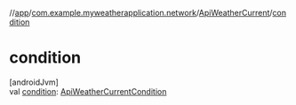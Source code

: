 //[app](../../../index.md)/[com.example.myweatherapplication.network](../index.md)/[ApiWeatherCurrent](index.md)/[condition](condition.md)

# condition

[androidJvm]\
val [condition](condition.md): [ApiWeatherCurrentCondition](../-api-weather-current-condition/index.md)
